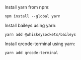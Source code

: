 Install yarn from npm:
```
npm install --global yarn
```
Install baileys using yarn:
```
yarn add @whiskeysockets/baileys
```
Install qrcode-terminal using yarn:
```
yarn add qrcode-terminal
```
